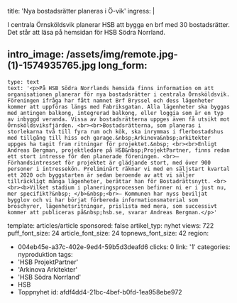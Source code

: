 title: 'Nya bostadsrätter planeras i Ö-vik'
ingress: |
  <p><span class="TextRun SCXW237200401 BCX0"><span class="NormalTextRun SCXW237200401 BCX0">I centrala Örnsköldsvik planerar HSB att bygga en brf med 30 bostadsrätter. Det står att läsa på hemsidan för HSB Södra Norrland. </span></span>
  </p>
  
intro_image: /assets/img/remote.jpg-(1)-1574935765.jpg
long_form:
  -
    type: text
    text: '<p>På HSB Södra Norrlands hemsida finns information om att organisationen planerar för nya bostadsrätter i centrala Örnsköldsvik. Föreningen ifråga har fått namnet Brf Bryssel och dess lägenheter kommer att uppföras längs med Fabriksgatan. Alla lägenheter ska byggas med antingen balkong, integrerad balkong, eller loggia som är en typ av inbyggd veranda. Vissa av bostadsrätterna uppges även få utsikt mot Örnsköldsviksfjärden. <br><br>Bostadsrätterna, som planeras i storlekarna två till fyra rum och kök, ska inrymmas i flerbostadshus med tillgång till hiss och garage.&nbsp;Arkinova&nbsp;arkitekter uppges ha tagit fram ritningar för projektet.&nbsp; <br><br>Enligt Andreas Bergman, projektledare på HSB&nbsp;ProjektPartner, finns redan ett stort intresse för den planerade föreningen. <br>– Förhandsintresset för projektet är glädjande stort, med över 900 personer i intressekön. Preliminärt räknar vi med en säljstart kvartal ett 2020 och byggstarten är sedan beroende av att vi säljer tillräckligt många lägenheter, berättar han för Bostadrättsnytt. <br><br><b>Vilket stadium i planeringsprocessen befinner ni er i just nu, mer specifikt?&nbsp; </b>&nbsp;<br>– Kommunen har nyss beviljat bygglov och vi har börjat förbereda informationsmaterial som broschyrer, lägenhetsritningar, prislista med mera, som successivt kommer att publiceras på&nbsp;hsb.se, svarar Andreas Bergman.</p>'
template: articles/article
sponsored: false
artikel_typ: nyhet
views: 722
puff_font_size: 24
article_font_size: 24
topnews_font_size: 42
region:
  - 004eb45e-a37c-402e-9ed4-59b5d3deafd6
clicks: 0
link: '1'
categories: nyproduktion
tags:
  - 'HSB ProjektPartner'
  - 'Arkinova Arkitekter'
  - 'HSB Södra Norrland'
  - HSB
  - Toppnyhet
id: afdf4dd4-21bc-4bef-b0fd-1ea958ebe972
